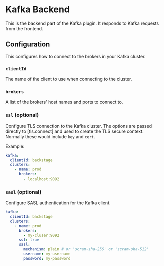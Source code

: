 # Kafka Backend

This is the backend part of the Kafka plugin. It responds to Kafka requests from the frontend.

## Configuration

This configures how to connect to the brokers in your Kafka cluster.

### `clientId`

The name of the client to use when connecting to the cluster.

### `brokers`

A list of the brokers' host names and ports to connect to.

### `ssl` (optional)

Configure TLS connection to the Kafka cluster. The options are passed directly to [tls.connect] and used to create the TLS secure context. Normally these would include `key` and `cert`.

Example:

```yaml
kafka:
  clientId: backstage
  clusters:
    - name: prod
      brokers:
        - localhost:9092
```

### `sasl` (optional)

Configure SASL authentication for the Kafka client.

```yaml
kafka:
  clientId: backstage
  clusters:
    - name: prod
      brokers:
        - my-cluser:9092
      ssl: true
      sasl:
        mechanism: plain # or 'scram-sha-256' or 'scram-sha-512'
        username: my-username
        password: my-password
```
